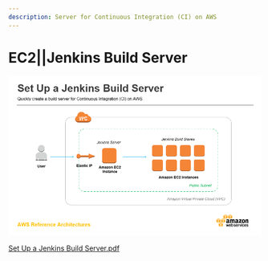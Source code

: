 ```yaml
---
description: Server for Continuous Integration (CI) on AWS
---
```


# EC2\|\|Jenkins Build Server

![](../../../.gitbook/assets/image%20%2848%29.png)

[Set Up a Jenkins Build Server.pdf](https://d1.awsstatic.com/Projects/P5505030/aws-project_Jenkins-build-server.pdf)

